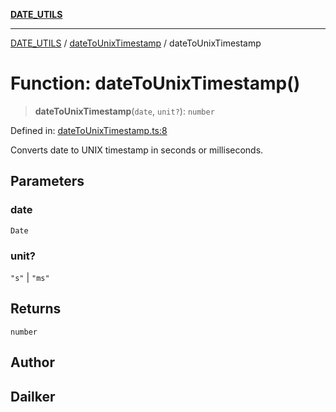[**DATE_UTILS**](../../README.md)

***

[DATE_UTILS](../../README.md) / [dateToUnixTimestamp](../README.md) / dateToUnixTimestamp

# Function: dateToUnixTimestamp()

> **dateToUnixTimestamp**(`date`, `unit?`): `number`

Defined in: [dateToUnixTimestamp.ts:8](https://github.com/dailker/everyutil/blob/8aea75a123d1c8f9816646c45d1769cd1efa4eac/src/date/dateToUnixTimestamp.ts#L8)

Converts date to UNIX timestamp in seconds or milliseconds.

## Parameters

### date

`Date`

### unit?

`"s"` | `"ms"`

## Returns

`number`

## Author

## Dailker
